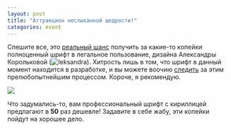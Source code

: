 ```yaml
---
layout: post
title: "Аттракцион неслыханной щедрости!"
categories: event
---
```

Спешите все, это [реальный шанс](https://www.fonts.ru/fontomorrow) получить за какие-то копейки полноценный шрифт в легальное пользование, дизайна Александры Корольковой (![leksandra]()). Хитрость лишь в том, что шрифт в данный момент находится в разработке, и вы можете воочию [следить](https://community.livejournal.com/paratype/tag/%D1%80%D0%B5%D0%B0%D0%BB%D0%B8%D1%82%D0%B8-%D1%88%D0%BE%D1%83) за этим прелюбопытнейшим процессом. Короче, я рекомендую.

[![](https://www.paratype.com/extpics/buy-legal-fonts.gif)](https://www.fonts.ru/fontomorrow)

Что задумались-то, вам профессиональный шрифт с кириллицей предлагают в **50** раз дешевле! Задавите в себе жабу, эти копейки пойдут на хорошее дело.